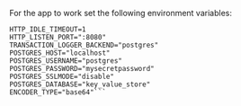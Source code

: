 For the app to work set the following environment variables:


```FRONTEND_TYPE="rest"
HTTP_IDLE_TIMEOUT=1
HTTP_LISTEN_PORT=":8080"
TRANSACTION_LOGGER_BACKEND="postgres"
POSTGRES_HOST="localhost"
POSTGRES_USERNAME="postgres"
POSTGRES_PASSWORD="mysecretpassword"
POSTGRES_SSLMODE="disable"
POSTGRES_DATABASE="key_value_store"
ENCODER_TYPE="base64"```
